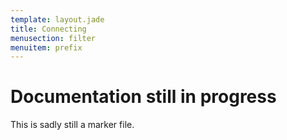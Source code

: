 ```yaml
---
template: layout.jade
title: Connecting
menusection: filter
menuitem: prefix
---
```



# Documentation still in progress

This is sadly still a marker file.

